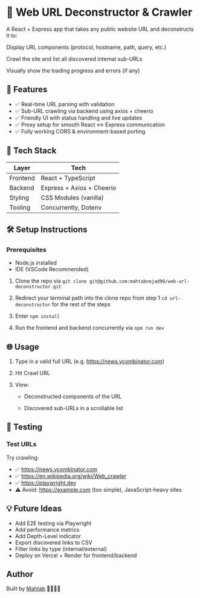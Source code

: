 # 🔎 Web URL Deconstructor & Crawler

A React + Express app that takes any public website URL and deconstructs it to:

Display URL components (protocol, hostname, path, query, etc.)

Crawl the site and list all discovered internal sub-URLs

Visually show the loading progress and errors (if any)

## 🚀 Features

- ✅ Real-time URL parsing with validation
- ✅ Sub-URL crawling via backend using axios + cheerio
- ✅ Friendly UI with status handling and live updates
- ✅ Proxy setup for smooth React ↔ Express communication
- ✅ Fully working CORS & environment-based porting

## 🧱 Tech Stack

| Layer | Tech |
| --- | --- |
| Frontend | React + TypeScript |
| Backend | Express + Axios + Cheerio |
| Styling | CSS Modules (vanilla) |
| Tooling | Concurrently, Dotenv |

## 🛠️ Setup Instructions

### Prerequisites

- Node.js installed
- IDE (VSCode Recommended)

1. Clone the repo via `git clone git@github.com:mahtabnejad90/web-url-deconstructor.git`

2. Redirect your terminal path into the clone repo from step 1 `cd url-deconstructor` for the rest of the steps

3. Enter `npm install` 

4. Run the frontend and backend concurrently via `npm run dev`

## 🌐 Usage

1. Type in a valid full URL (e.g. https://news.ycombinator.com)

2. Hit Crawl URL

3. View:

     - Deconstructed components of the URL

     - Discovered sub-URLs in a scrollable list

## 🧪 Testing

### Test URLs

Try crawling:

- ✅ https://news.ycombinator.com
- ✅ https://en.wikipedia.org/wiki/Web_crawler
- ✅ https://playwright.dev
- ⚠️ Avoid: https://example.com (too simple), JavaScript-heavy sites

## 💡 Future Ideas

- Add E2E testing via Playwright
- Add performance metrics
- Add Depth-Level indicator
- Export discovered links to CSV
- Filter links by type (internal/external)
- Deploy on Vercel + Render for frontend/backend

## Author

Built by [Mahtab](https://github.com/mahtabnejad90) 🐧👩🏻‍💻